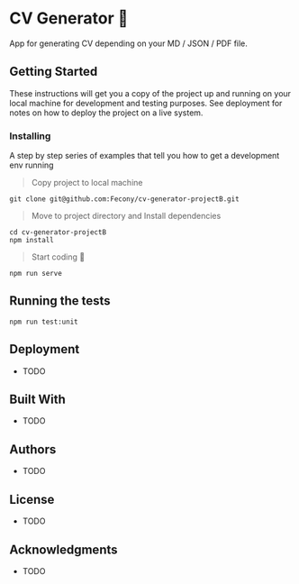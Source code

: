 # CV Generator 📝

App for generating CV depending on your MD / JSON / PDF file.

## Getting Started

These instructions will get you a copy of the project up and running on your local machine for development and testing purposes. See deployment for notes on how to deploy the project on a live system.

### Installing

A step by step series of examples that tell you how to get a development env running

> Copy project to local machine

```
git clone git@github.com:Fecony/cv-generator-projectB.git
```

> Move to project directory and Install dependencies

```
cd cv-generator-projectB
npm install
```

> Start coding 👾

```
npm run serve
```

## Running the tests

```
npm run test:unit
```

## Deployment

- TODO

## Built With

- TODO

## Authors

- TODO

## License

- TODO

## Acknowledgments

- TODO

